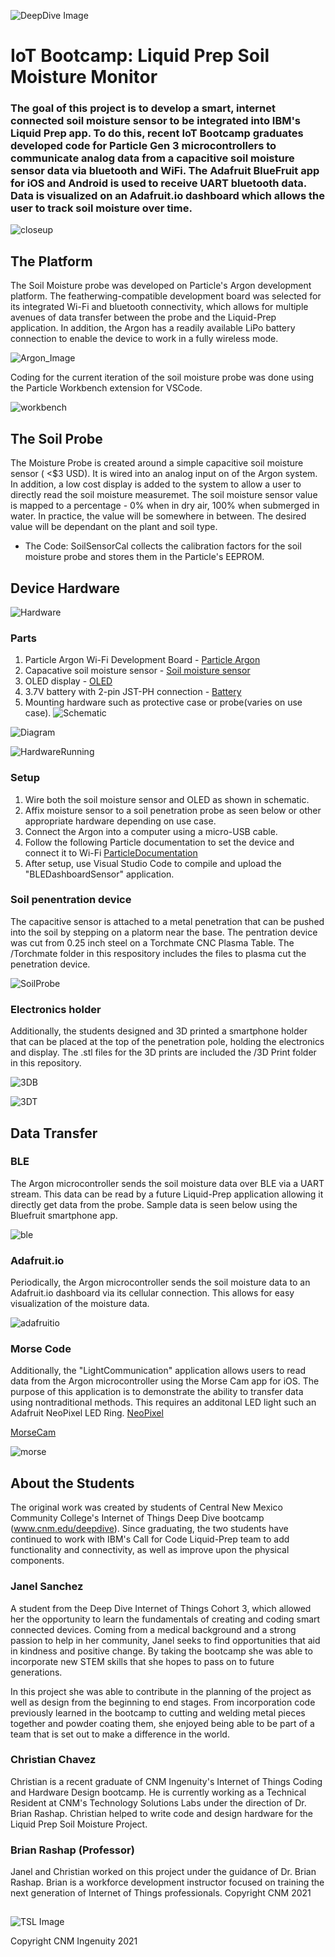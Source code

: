 ![DeepDive Image](images/dd.jpg)

# IoT Bootcamp: Liquid Prep Soil Moisture Monitor

### The goal of this project is to develop a smart, internet connected soil moisture sensor to be integrated into IBM's Liquid Prep app. To do this, recent IoT Bootcamp graduates developed code for Particle Gen 3 microcontrollers to communicate analog data from a capacitive soil moisture sensor data via bluetooth and WiFi. The Adafruit BlueFruit app for iOS and Android is used to receive UART bluetooth data. Data is visualized on an Adafruit.io dashboard which allows the user to track soil moisture over time.

![closeup](images/SensorCloseUp.jpg)

## The Platform

The Soil Moisture probe was developed on Particle's Argon development platform. The featherwing-compatible development board was selected for its integrated Wi-Fi and bluetooth connectivity, which allows for multiple avenues of data transfer between the probe and the Liquid-Prep application. In addition, the Argon has a readily available LiPo battery connection to enable the device to work in a fully wireless mode. 

![Argon_Image](images/argon.jpg)

Coding for the current iteration of the soil moisture probe was done using the Particle Workbench extension for VSCode.

![workbench](images/workbench.png)

## The Soil Probe

The  Moisture Probe is created around a simple capacitive soil moisture sensor ( <$3 USD). It is wired into an analog input on of the Argon system. In addition, a low cost display is added to the system to allow a user to directly read the soil moisture measuremet. The soil moisture sensor value is mapped to a percentage - 0% when in dry air, 100% when submerged in water. In practice, the value will be somewhere in between. The desired value will be dependant on the plant and soil type.

* The Code: SoilSensorCal collects the calibration factors for the soil moisture probe and stores them in the Particle's EEPROM.

## Device Hardware

![Hardware](images/Hardware.jpg)

### Parts

1. Particle Argon Wi-Fi Development Board - [Particle Argon](https://store.particle.io/collections/wifi/products/argon)
2. Capacative soil moisture sensor - [Soil moisture sensor](https://www.amazon.com/PAGOW-Capacitive-Sensitivity-Corrosion-Resistant/dp/B08C56GYSB/ref=asc_df_B08C56GYSB/?tag=hyprod-20&linkCode=df0&hvadid=475809787591&hvpos=&hvnetw=g&hvrand=13217261096924105848&hvpone=&hvptwo=&hvqmt=&hvdev=c&hvdvcmdl=&hvlocint=&hvlocphy=9030461&hvtargid=pla-1046214210147&psc=1)
3. OLED display - [OLED](https://www.amazon.com/Display-0-96inch-SSD1306-Arduino-Raspberry/dp/B0871KW7BD/ref=asc_df_B0871KW7BD/?tag=hyprod-20&linkCode=df0&hvadid=459772643279&hvpos=&hvnetw=g&hvrand=8938130720117891581&hvpone=&hvptwo=&hvqmt=&hvdev=c&hvdvcmdl=&hvlocint=&hvlocphy=9030461&hvtargid=pla-955947987978&psc=1)
4. 3.7V battery with  2-pin JST-PH connection - [Battery](https://www.adafruit.com/product/2011?gclid=CjwKCAjw_JuGBhBkEiwA1xmbRZznc2GC1adzDu5trw1C1eiGxD09blxWQx84KcmvJtDXtWI3MnGMpRoCHhAQAvD_BwE)
5. Mounting hardware such as protective case or probe(varies on use case).
![Schematic](images/SensorDiagram.jpg)

![Diagram](images/SensorSchematic.jpg)

![HardwareRunning](images/HardwareRunning.jpg)

### Setup
1. Wire both the soil moisture sensor and OLED as shown in schematic.
2. Affix moisture sensor to a soil penetration probe as seen below or other appropriate hardware depending on use case. 
3. Connect the Argon into a computer using a micro-USB cable. 
4. Follow the following Particle documentation to set the device and connect it to Wi-Fi
[ParticleDocumentation](https://support.particle.io/hc/en-us/articles/360045547634-How-can-I-set-up-my-Argon-or-Boron-via-USB-)
5. After setup, use Visual Studio Code to compile and upload the "BLEDashboardSensor" application.

### Soil penentration device

The capacitive sensor is attached to a metal penetration that can be pushed into the soil by stepping on a platorm near the base. The pentration device was cut from 0.25 inch steel on a Torchmate CNC Plasma Table. The /Torchmate folder in this respository includes the files to plasma cut the penetration device. 

![SoilProbe](images/Probe.jpg)

### Electronics holder
Additionally, the students designed and 3D printed a smartphone holder that can be placed at the top of the penetration pole, holding the electronics and display. The .stl files for the 3D prints are included the /3D Print folder in this repository.

![3DB](images/3DPrintBottomView.jpg)

![3DT](images/3DPrintTopView.jpg)

## Data Transfer

### BLE
The Argon microcontroller sends the soil moisture data over BLE via a UART stream. This data can be read by a future Liquid-Prep application allowing it directly get data from the probe. Sample data is seen below using the Bluefruit smartphone app.

![ble](images/BluefruitUART.jpg)

### Adafruit.io
Periodically, the Argon microcontroller sends the soil moisture data to an Adafruit.io dashboard via its cellular connection. This allows for easy visualization of the moisture data.  

![adafruitio](images/AdafruitDashboard.jpg)

### Morse Code
Additionally, the "LightCommunication" application allows users to read data from the Argon microcontroller using the Morse Cam app for iOS. The purpose of this application is to demonstrate the ability to transfer data using nontraditional methods. This requires an additonal LED light such an Adafruit NeoPixel LED Ring. [NeoPixel](https://www.adafruit.com/product/1463?gclid=CjwKCAjw_JuGBhBkEiwA1xmbRQ8KXl8inKbKAIjFVllt0GIqpISXa4G-AfsbOtpaIZPw4mE5cVrjJhoC324QAvD_BwE)

[MorseCam](https://apps.apple.com/us/app/morse-cam/id1538642469)

![morse](images/MorseDemo.jpg)


## About the Students

The original work was created by students of Central New Mexico Community College's Internet of Things Deep Dive bootcamp (www.cnm.edu/deepdive). Since graduating, the two students have continued to work with IBM's Call for Code Liquid-Prep team to add functionality and connectivity, as well as improve upon the physical components. 

### Janel Sanchez

A student from the Deep Dive Internet of Things Cohort 3, which allowed her the opportunity to learn the fundamentals of creating and coding smart connected devices. Coming from a medical background and a strong passion to help in her community, Janel seeks to find opportunities that aid in kindness and positive change. By taking the bootcamp she was able to incorporate new STEM skills that she hopes to pass on to future generations.

In this project she was able to contribute in the planning of the project as well as design from the beginning to end stages. From incorporation code previously learned in the bootcamp to cutting and welding metal pieces together and powder coating them, she enjoyed being able to be part of a team that is set out to make a difference in the world.


### Christian Chavez

Christian is a recent graduate of CNM Ingenuity's Internet of Things Coding and Hardware Design bootcamp. He is currently working as a Technical Resident at CNM's Technology Solutions Labs under the direction of Dr. Brian Rashap. Christian helped to write code and design hardware for the Liquid Prep Soil Moisture Project.

### Brian Rashap (Professor)

Janel and Christian worked on this project under the guidance of Dr. Brian Rashap. Brian is a workforce development instructor focused on training the next generation of Internet of Things professionals. 
Copyright CNM 2021
##
##
##


![TSL Image](images/TSL.jpg)


Copyright CNM Ingenuity 2021
